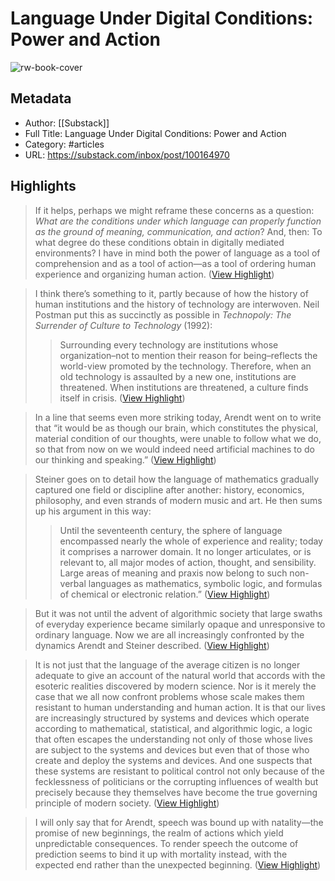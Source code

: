 # Language Under Digital Conditions: Power and Action

![rw-book-cover](https://substackcdn.com/image/fetch/w_1200,h_600,c_limit,f_jpg,q_auto:good,fl_progressive:steep/https%3A%2F%2Fbucketeer-e05bbc84-baa3-437e-9518-adb32be77984.s3.amazonaws.com%2Fpublic%2Fimages%2F074c6296-3c12-4a3c-9097-567ac92907be_256x256.png)

## Metadata
- Author: [[Substack]]
- Full Title: Language Under Digital Conditions: Power and Action
- Category: #articles
- URL: https://substack.com/inbox/post/100164970

## Highlights

> If it helps, perhaps we might reframe these concerns as a question: *What are the conditions under which language can properly function as the ground of meaning, communication, and action*? And, then: To what degree do these conditions obtain in digitally mediated environments? I have in mind both the power of language as a tool of comprehension and as a tool of action—as a tool of ordering human experience and organizing human action. ([View Highlight](https://read.readwise.io/read/01gvr2pb5t6hnhp1hj3jfh9sen))


> I think there’s something to it, partly because of how the history of human institutions and the history of technology are interwoven. Neil Postman put this as succinctly as possible in *Technopoly: The Surrender of Culture to Technology* (1992):
>  > Surrounding every technology are institutions whose organization–not to mention their reason for being–reflects the world-view promoted by the technology. Therefore, when an old technology is assaulted by a new one, institutions are threatened. When institutions are threatened, a culture finds itself in crisis. ([View Highlight](https://read.readwise.io/read/01gvr2w9jjyky9pgr9f332jj6j))


> In a line that seems even more striking today, Arendt went on to write that “it would be as though our brain, which constitutes the physical, material condition of our thoughts, were unable to follow what we do, so that from now on we would indeed need artificial machines to do our thinking and speaking.” ([View Highlight](https://read.readwise.io/read/01gvr3h6rgj4jpkcsbq68ms932))


> Steiner goes on to detail how the language of mathematics gradually captured one field or discipline after another: history, economics, philosophy, and even strands of modern music and art. He then sums up his argument in this way:
>  > Until the seventeenth century, the sphere of language encompassed nearly the whole of experience and reality; today it comprises a narrower domain. It no longer articulates, or is relevant to, all major modes of action, thought, and sensibility. Large areas of meaning and praxis now belong to such non-verbal languages as mathematics, symbolic logic, and formulas of chemical or electronic relation.” ([View Highlight](https://read.readwise.io/read/01gvr41qzkg33cs2hh2xatghn9))


> But it was not until the advent of algorithmic society that large swaths of everyday experience became similarly opaque and unresponsive to ordinary language. Now we are all increasingly confronted by the dynamics Arendt and Steiner described. ([View Highlight](https://read.readwise.io/read/01gvr4a5f02yqwntsct3qh7ter))


> It is not just that the language of the average citizen is no longer adequate to give an account of the natural world that accords with the esoteric realities discovered by modern science. Nor is it merely the case that we all now confront problems whose scale makes them resistant to human understanding and human action. It is that our lives are increasingly structured by systems and devices which operate according to mathematical, statistical, and algorithmic logic, a logic that often escapes the understanding not only of those whose lives are subject to the systems and devices but even that of those who create and deploy the systems and devices. And one suspects that these systems are resistant to political control not only because of the fecklessness of politicians or the corrupting influences of wealth but precisely because they themselves have become the true governing principle of modern society. ([View Highlight](https://read.readwise.io/read/01gvr4c6tpt5za1r9je3b6b57m))


> I will only say that for Arendt, speech was bound up with natality—the promise of new beginnings, the realm of actions which yield unpredictable consequences. To render speech the outcome of prediction seems to bind it up with mortality instead, with the expected end rather than the unexpected beginning. ([View Highlight](https://read.readwise.io/read/01gvr4g8r5s1qjd916t80xpwq4))

